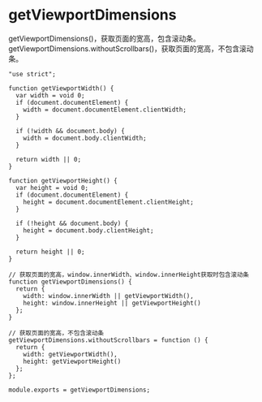 # getViewportDimensions

getViewportDimensions()，获取页面的宽高，包含滚动条。
getViewportDimensions.withoutScrollbars()，获取页面的宽高，不包含滚动条。

    "use strict";

    function getViewportWidth() {
      var width = void 0;
      if (document.documentElement) {
        width = document.documentElement.clientWidth;
      }

      if (!width && document.body) {
        width = document.body.clientWidth;
      }

      return width || 0;
    } 

    function getViewportHeight() {
      var height = void 0;
      if (document.documentElement) {
        height = document.documentElement.clientHeight;
      }

      if (!height && document.body) {
        height = document.body.clientHeight;
      }

      return height || 0;
    }

    // 获取页面的宽高，window.innerWidth、window.innerHeight获取时包含滚动条
    function getViewportDimensions() {
      return {
        width: window.innerWidth || getViewportWidth(),
        height: window.innerHeight || getViewportHeight()
      };
    }

    // 获取页面的宽高，不包含滚动条
    getViewportDimensions.withoutScrollbars = function () {
      return {
        width: getViewportWidth(),
        height: getViewportHeight()
      };
    };

    module.exports = getViewportDimensions;